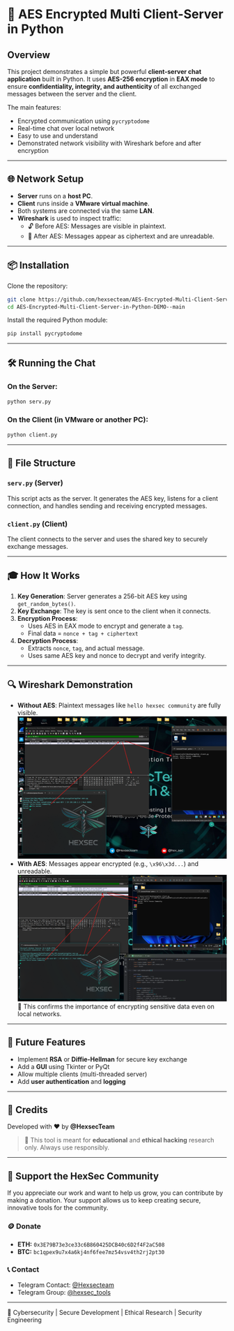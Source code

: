 # 🔐 AES Encrypted Multi Client-Server in Python

## Overview

This project demonstrates a simple but powerful **client-server chat application** built in Python. It uses **AES-256 encryption** in **EAX mode** to ensure **confidentiality, integrity, and authenticity** of all exchanged messages between the server and the client.

The main features:

- Encrypted communication using `pycryptodome`
- Real-time chat over local network
- Easy to use and understand
- Demonstrated network visibility with Wireshark before and after encryption

---

## 🌐 Network Setup

- **Server** runs on a **host PC**.
- **Client** runs inside a **VMware virtual machine**.
- Both systems are connected via the same **LAN**.
- **Wireshark** is used to inspect traffic:
  - 🔓 Before AES: Messages are visible in plaintext.&#x20;
  - 🔐 After AES: Messages appear as ciphertext and are unreadable.&#x20;

---

## 📦 Installation

Clone the repository:

```bash
git clone https://github.com/hexsecteam/AES-Encrypted-Multi-Client-Server-in-Python-DEMO-.git
cd AES-Encrypted-Multi-Client-Server-in-Python-DEMO--main
```

Install the required Python module:

```bash
pip install pycryptodome
```

---

## 🛠 Running the Chat

### On the Server:

```bash
python serv.py
```

### On the Client (in VMware or another PC):

```bash
python client.py
```

---

## 📁 File Structure

### `serv.py` (Server)

This script acts as the server. It generates the AES key, listens for a client connection, and handles sending and receiving encrypted messages.


### `client.py` (Client)

The client connects to the server and uses the shared key to securely exchange messages.


---

## 🎓 How It Works

1. **Key Generation**: Server generates a 256-bit AES key using `get_random_bytes()`.
2. **Key Exchange**: The key is sent once to the client when it connects.
3. **Encryption Process**:
   - Uses AES in EAX mode to encrypt and generate a `tag`.
   - Final data = `nonce + tag + ciphertext`
4. **Decryption Process**:
   - Extracts `nonce`, `tag`, and actual message.
   - Uses same AES key and nonce to decrypt and verify integrity.

---

## 🔍 Wireshark Demonstration

- **Without AES**: Plaintext messages like `hello hexsec community` are fully visible.
![ clemati ](images/Server_clientwithout_encrytion.png)
- **With AES**: Messages appear encrypted (e.g., `\x96\x3d...`) and unreadable.
![ clematis ](images/server_client_withAES.png)
📢 This confirms the importance of encrypting sensitive data even on local networks.

---

## 🔧 Future Features

- Implement **RSA** or **Diffie-Hellman** for secure key exchange
- Add a **GUI** using Tkinter or PyQt
- Allow multiple clients (multi-threaded server)
- Add **user authentication** and **logging**

---

## 💪 Credits

Developed with ❤️ by **@HexsecTeam**

> 🧠 This tool is meant for **educational** and **ethical hacking** research only. Always use responsibly.

---

## 🤝 Support the HexSec Community

If you appreciate our work and want to help us grow, you can contribute by making a donation. Your support allows us to keep creating secure, innovative tools for the community.

### 🪙 Donate

- **ETH:** `0x3E79B73e3ce33c6B860425DCB40c6D2f4F2aC508`
- **BTC:** `bc1qpex9u7x4a6kj4nf6fee7mz54vsv4th2rj2pt30`

### 📞 Contact

- Telegram Contact: [@Hexsecteam](https://t.me/Hexsecteam)
- Telegram Group: [@hexsec\_tools](https://t.me/hexsec_tools)

---

🔹 Cybersecurity | Secure Development | Ethical Research | Security Engineering


